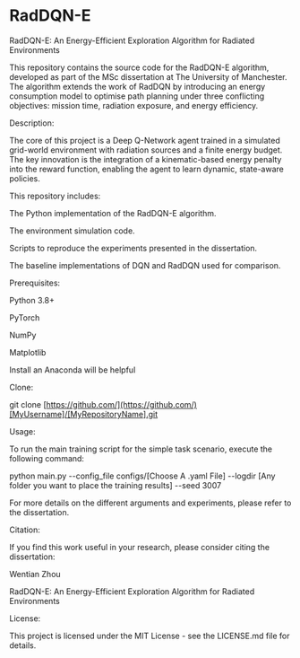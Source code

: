 # RadDQN-E
RadDQN-E: An Energy-Efficient Exploration Algorithm for Radiated Environments

This repository contains the source code for the RadDQN-E algorithm, developed as part of the MSc dissertation at The University of Manchester. The algorithm extends the work of RadDQN by introducing an energy consumption model to optimise path planning under three conflicting objectives: mission time, radiation exposure, and energy efficiency.

Description:

The core of this project is a Deep Q-Network agent trained in a simulated grid-world environment with radiation sources and a finite energy budget. The key innovation is the integration of a kinematic-based energy penalty into the reward function, enabling the agent to learn dynamic, state-aware policies.

This repository includes:

The Python implementation of the RadDQN-E algorithm.

The environment simulation code.

Scripts to reproduce the experiments presented in the dissertation.

The baseline implementations of DQN and RadDQN used for comparison.

Prerequisites:

Python 3.8+

PyTorch

NumPy

Matplotlib

Install an Anaconda will be helpful

Clone:

git clone [https://github.com/](https://github.com/)[MyUsername]/[MyRepositoryName].git

Usage:

To run the main training script for the simple task scenario, execute the following command:

python main.py --config_file configs/[Choose A .yaml File] --logdir [Any folder you want to place the training results] --seed 3007

For more details on the different arguments and experiments, please refer to the dissertation.

Citation:

If you find this work useful in your research, please consider citing the dissertation:

Wentian Zhou

RadDQN-E: An Energy-Efficient Exploration Algorithm for Radiated Environments

License:

This project is licensed under the MIT License - see the LICENSE.md file for details.
